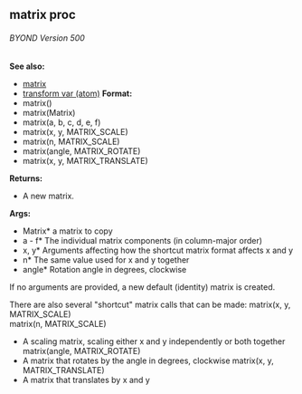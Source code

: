 ## matrix proc 
###### BYOND Version 500
**See also:**
*   [matrix](/ref/matrix.md) 
*   [transform var (atom)](/ref/atom/var/transform.md) <!-- -->
**Format:**
*   matrix()
*   matrix(Matrix)
*   matrix(a, b, c, d, e, f)
*   matrix(x, y, MATRIX_SCALE)
*   matrix(n, MATRIX_SCALE)
*   matrix(angle, MATRIX_ROTATE)
*   matrix(x, y, MATRIX_TRANSLATE)
<!-- -->
**Returns:**
*   A new matrix.
<!-- -->
**Args:**
*   Matrix* a matrix to copy
*   a - f* The individual matrix components (in column-major order)
*   x, y* Arguments affecting how the shortcut matrix format affects x
    and y
*   n* The same value used for x and y together
*   angle* Rotation angle in degrees, clockwise


If no arguments are provided, a new default (identity) matrix
is created. 

There are also several \"shortcut\" matrix calls
that can be made:
matrix(x, y, MATRIX_SCALE)\
matrix(n, MATRIX_SCALE)
*   A scaling matrix, scaling either x and y independently or both
    together
matrix(angle, MATRIX_ROTATE)
*   A matrix that rotates by the angle in degrees, clockwise
matrix(x, y, MATRIX_TRANSLATE)
*   A matrix that translates by x and y